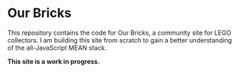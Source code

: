 # Our Bricks

This repository contains the code for Our Bricks, a community site for
LEGO collectors. I am building this site from scratch to gain a better
understanding of the all-JavaScript MEAN stack.

**This site is a work in progress.**
